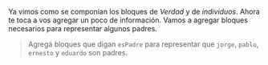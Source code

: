 Ya vimos como se componían los bloques de _Verdad_ y de _individuos_. Ahora te toca a vos agregar un poco de información. Vamos a agregar bloques necesarios para representar algunos padres. 

> Agregá bloques que digan `esPadre` para representar que `jorge`, `pablo`, `ernesto` y `eduardo` son padres.